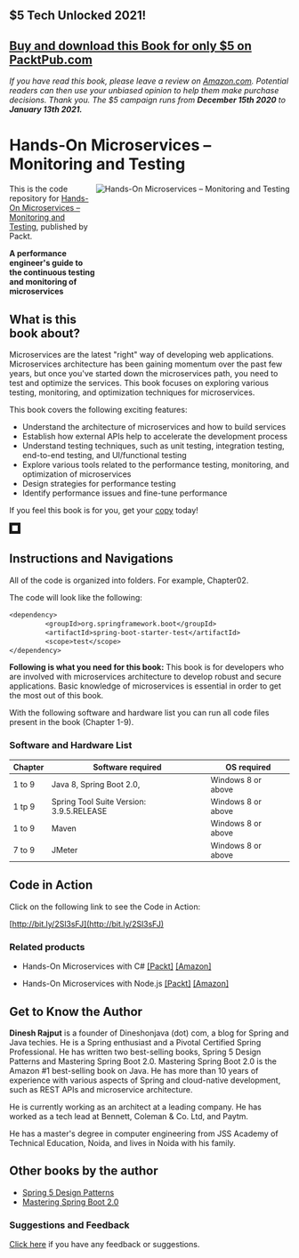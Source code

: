 ## $5 Tech Unlocked 2021!
[Buy and download this Book for only $5 on PacktPub.com](https://www.packtpub.com/product/hands-on-microservices-monitoring-and-testing/9781789133608)
-----
*If you have read this book, please leave a review on [Amazon.com](https://www.amazon.com/gp/product/1789133602).     Potential readers can then use your unbiased opinion to help them make purchase decisions. Thank you. The $5 campaign         runs from __December 15th 2020__ to __January 13th 2021.__*

# Hands-On Microservices – Monitoring and Testing

<a href="https://www.packtpub.com/application-development/hands-microservices-%E2%80%93-monitoring-and-testing?utm_source=GitHub&utm_medium=repository&utm_campaign=9781789133608"><img src="https://d255esdrn735hr.cloudfront.net/sites/default/files/imagecache/ppv4_main_book_cover/B10699.png" alt="Hands-On Microservices – Monitoring and Testing" height="256px" align="right"></a>

This is the code repository for [Hands-On Microservices – Monitoring and Testing](https://www.packtpub.com/application-development/hands-microservices-%E2%80%93-monitoring-and-testing?utm_source=GitHub&utm_medium=repository&utm_campaign=9781789133608), published by Packt.

**A performance engineer's guide to the continuous testing and monitoring of microservices**

## What is this book about?
Microservices are the latest "right" way of developing web applications. Microservices architecture has been gaining momentum over the past few years, but once you've started down the microservices path, you need to test and optimize the services. This book focuses on exploring various testing, monitoring, and optimization techniques
for microservices.

This book covers the following exciting features: 
* Understand the architecture of microservices and how to build services
* Establish how external APIs help to accelerate the development process
* Understand testing techniques, such as unit testing, integration testing, end-to-end testing, and UI/functional testing
* Explore various tools related to the performance testing, monitoring, and optimization of microservices
* Design strategies for performance testing 
* Identify performance issues and fine-tune performance

If you feel this book is for you, get your [copy](https://www.amazon.com/dp/1789133602) today!

<a href="https://www.packtpub.com/?utm_source=github&utm_medium=banner&utm_campaign=GitHubBanner"><img src="https://raw.githubusercontent.com/PacktPublishing/GitHub/master/GitHub.png" 
alt="https://www.packtpub.com/" border="5" /></a>


## Instructions and Navigations
All of the code is organized into folders. For example, Chapter02.

The code will look like the following:
```
<dependency>
         <groupId>org.springframework.boot</groupId>
         <artifactId>spring-boot-starter-test</artifactId>
         <scope>test</scope>
</dependency>

```

**Following is what you need for this book:**
This book is for developers who are involved with microservices architecture to develop robust and secure applications. Basic knowledge of microservices is essential in order to get the most out of this book.

With the following software and hardware list you can run all code files present in the book (Chapter 1-9).

### Software and Hardware List

| Chapter  | Software required                          | OS required                        |
| -------- | -------------------------------------------| -----------------------------------|
| 1 to 9   | Java 8, Spring Boot 2.0,                   | Windows 8 or above                 |
| 1 tp 9   | Spring Tool Suite Version: 3.9.5.RELEASE   | Windows 8 or above                 |
| 1 to 9   | Maven                                      | Windows 8 or above                 |
| 7 to 9   | JMeter                                     | Windows 8 or above                 |


## Code in Action

Click on the following link to see the Code in Action:

[http://bit.ly/2Sl3sFJ](http://bit.ly/2Sl3sFJ)

### Related products 
* Hands-On Microservices with C# [[Packt]](https://www.packtpub.com/application-development/hands-microservices-c?utm_source=GitHub&utm_medium=repository&utm_campaign=9781789533682) [[Amazon]](https://www.amazon.com/dp/1789533686)

* Hands-On Microservices with Node.js [[Packt]](https://www.packtpub.com/web-development/hands-microservices-nodejs?utm_source=GitHub&utm_medium=repository&utm_campaign=9781788620215) [[Amazon]](https://www.amazon.com/dp/1788620216)

## Get to Know the Author
**Dinesh Rajput**
is a founder of Dineshonjava (dot) com, a blog for Spring and Java techies. He is a Spring enthusiast and a Pivotal Certified Spring Professional. He has written two best-selling books, Spring 5 Design Patterns and Mastering Spring Boot 2.0. Mastering Spring Boot 2.0 is the Amazon #1 best-selling book on Java. He has more than 10 years of experience with various aspects of Spring and cloud-native development, such as REST APIs and microservice architecture.

He is currently working as an architect at a leading company. He has worked as a tech lead at Bennett, Coleman & Co. Ltd, and Paytm.

He has a master's degree in computer engineering from JSS Academy of Technical Education, Noida, and lives in Noida with his family.


## Other books by the author
* [Spring 5 Design Patterns](https://www.packtpub.com/application-development/spring-5-design-patterns?utm_source=GitHub&utm_medium=repository&utm_campaign=9781788299459)
* [Mastering Spring Boot 2.0](https://www.packtpub.com/application-development/mastering-spring-boot-20?utm_source=GitHub&utm_medium=repository&utm_campaign=9781787127562)

### Suggestions and Feedback
[Click here](https://docs.google.com/forms/d/e/1FAIpQLSdy7dATC6QmEL81FIUuymZ0Wy9vH1jHkvpY57OiMeKGqib_Ow/viewform) if you have any feedback or suggestions.
